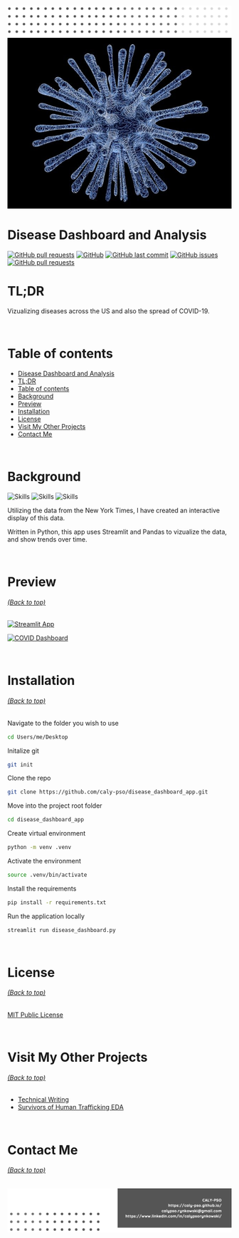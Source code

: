 <!-- Add banner here -->

[![Header](/img/header.png)](#TL;DR)
[![Banner](/img/disease_details.png)](#TL;DR)

# Disease Dashboard and Analysis

<!-- buttons -->
<!-- https://shields.io/ -->

[![GitHub pull requests](https://img.shields.io/github/languages/top/caly-pso/covid_app?style=flat-square)](#disease-dashboard-analysis)
[![GitHub](https://img.shields.io/github/repo-size/caly-pso/covid_app?style=flat-square)](#disease-dashboard-analysis)
[![GitHub last commit](https://img.shields.io/github/last-commit/caly-pso/covid_app?style=flat-square)](#disease-dashboard-analysis)
[![GitHub issues](https://img.shields.io/github/issues-raw/caly-pso/covid_app?style=flat-square)](#disease-dashboard-analysis)
[![GitHub pull requests](https://img.shields.io/github/issues-pr/caly-pso/covid_app?style=flat-square)](#disease-dashboard-analysis)

# TL;DR

Vizualizing diseases across the US and also the spread of COVID-19.

<br>

# Table of contents

- [Disease Dashboard and Analysis](#disease-dashboard-analysis)
- [TL;DR](#TL;DR)
- [Table of contents](#table-of-contents)
- [Background](#background)
- [Preview](#preview)
- [Installation](#installation)
- [License](#license)
- [Visit My Other Projects](#visit-my-other-projects)
- [Contact Me](#contact-me)

<br>

# Background

<!-- project in breif -->
<!-- Background
Problem Statement
Data Description -->

<!-- buttons -->

![Skills](https://img.shields.io/badge/-Python-yellowgreen?style=for-the-badge)
![Skills](https://img.shields.io/badge/-Pandas-yellow?style=for-the-badge)
![Skills](https://img.shields.io/badge/-Streamlit-orange?style=for-the-badge)

<!--Colors: brightgreengreenyellowgreenyelloworangeredbluelightgrey
successimportantcriticalinformationalinactive
bluevioletff69b49cf-->

Utilizing the data from the New York Times, I have created an interactive display of this data.

Written in Python, this app uses Streamlit and Pandas to vizualize the data, and show trends over time.

<br>

# Preview

###### [(Back to top)](#table-of-contents)

<!-- project preview -->

[![Streamlit App](https://static.streamlit.io/badges/streamlit_badge_black_white.svg)](https://share.streamlit.io/caly-pso/disease_dashboard_app/main/disease_dashboard.py)

[![COVID Dashboard](https://github.com/caly-pso/disease_dashboard_app/blob/main/img/disease_app.gif)](https://share.streamlit.io/caly-pso/disease_dashboard_app/main/disease_dashboard.py)

<br>

# Installation

###### [(Back to top)](#table-of-contents)

Navigate to the folder you wish to use

```bash
cd Users/me/Desktop
```

Initalize git

```bash
git init
```

Clone the repo

```bash
git clone https://github.com/caly-pso/disease_dashboard_app.git
```

Move into the project root folder

```bash
cd disease_dashboard_app
```

Create virtual environment

```bash
python -m venv .venv
```

Activate the environment

```bash
source .venv/bin/activate
```

Install the requirements

```bash
pip install -r requirements.txt
```

Run the application locally

```bash
streamlit run disease_dashboard.py
```

<br>

<!-- # Development

###### [(Back to top)](#table-of-contents)

To modify this application, you need to open up the disease_dashboard.py files, and the fuction and graphing python files. To

<br> -->

# License

###### [(Back to top)](#table-of-contents)

[MIT Public License](/LICENSE.md)

<br>

<!-- Add the footer here -->

# Visit My Other Projects

###### [(Back to top)](#table-of-contents)

- [Technical Writing](https://github.com/caly-pso/technical_writing)
- [Survivors of Human Trafficking EDA](https://github.com/caly-pso/EDA_trafficking_survivors)

<br>

# Contact Me

###### [(Back to top)](#table-of-contents)

[![Footer](/img/footer.png)](#contact-me)
